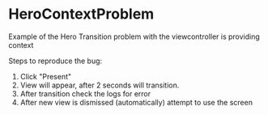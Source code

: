 # HeroContextProblem
Example of the Hero Transition problem with the viewcontroller is providing context


Steps to reproduce the bug:
1. Click "Present"
2. View will appear, after 2 seconds will transition. 
3. After transition check the logs for error
4. After new view is dismissed (automatically) attempt to use the screen

